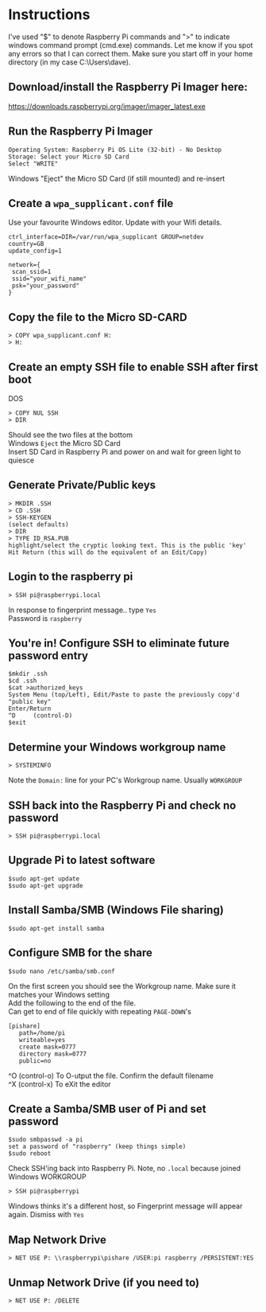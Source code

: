 # Instructions
I've used "$" to denote Raspberry Pi commands and ">" to indicate windows command prompt (cmd.exe) commands. 
Let me know if you spot any errors so that I can correct them. Make sure you start off in your home directory (in my case C:\Users\dave).
## Download/install the Raspberry Pi Imager here:
https://downloads.raspberrypi.org/imager/imager_latest.exe
## Run the Raspberry Pi Imager
```
Operating System: Raspberry Pi OS Lite (32-bit) - No Desktop
Storage: Select your Micro SD Card
Select "WRITE"
```
Windows "Eject" the Micro SD Card (if still mounted) and re-insert
## Create a `wpa_supplicant.conf` file 
Use your favourite Windows editor. Update with your Wifi details. 
```
ctrl_interface=DIR=/var/run/wpa_supplicant GROUP=netdev
country=GB
update_config=1

network={
 scan_ssid=1
 ssid="your_wifi_name"
 psk="your_password"
}
```
## Copy the file to the Micro SD-CARD
```
> COPY wpa_supplicant.conf H:
> H:
```
##  Create an empty SSH file to enable SSH after first boot
DOS
```
> COPY NUL SSH
> DIR
```
Should see the two files at the bottom\
Windows `Eject` the Micro SD Card \
Insert SD Card in Raspberry Pi and power on and wait for green light to quiesce
## Generate Private/Public keys
```
> MKDIR .SSH
> CD .SSH
> SSH-KEYGEN 
(select defaults)
> DIR
> TYPE ID_RSA.PUB
highlight/select the cryptic looking text. This is the public 'key'
Hit Return (this will do the equivalent of an Edit/Copy)
```
## Login to the raspberry pi
```
> SSH pi@raspberrypi.local
```
In response to fingerprint message.. type `Yes`\
Password is `raspberry`
## You're in! Configure SSH to eliminate future password entry
```
$mkdir .ssh
$cd .ssh
$cat >authorized_keys
System Menu (top/Left), Edit/Paste to paste the previously copy'd "public key"
Enter/Return
^D     (control-D)
$exit
```
## Determine your Windows workgroup name
```
> SYSTEMINFO
```
Note the `Domain:` line for your PC's Workgroup name. Usually `WORKGROUP`
## SSH back into the Raspberry Pi and check no password
```
> SSH pi@raspberrypi.local
```
## Upgrade Pi to latest software
```
$sudo apt-get update
$sudo apt-get upgrade
```
## Install Samba/SMB (Windows File sharing)
```
$sudo apt-get install samba
```
## Configure SMB for the share

```
$sudo nano /etc/samba/smb.conf
```
On the first screen you should see the Workgroup name. Make sure it matches your Windows setting\
Add the following to the end of the file. \
Can get to end of file quickly with repeating `PAGE-DOWN`'s
```
[pishare]
   path=/home/pi
   writeable=yes
   create mask=0777
   directory mask=0777
   public=no
```
^O (control-o) To O-utput the file. Confirm the default filename\
^X (control-x) To eXit the editor
## Create a Samba/SMB user of Pi and set password
```
$sudo smbpasswd -a pi
set a password of "raspberry" (keep things simple)
$sudo reboot
```
Check SSH'ing back into Raspberry Pi. Note, no `.local` because joined Windows WORKGROUP
```
> SSH pi@raspberrypi
```
Windows thinks it's a different host, so Fingerprint message will appear again. Dismiss with `Yes`
## Map Network Drive
```
> NET USE P: \\raspberrypi\pishare /USER:pi raspberry /PERSISTENT:YES
```
## Unmap Network Drive (if you need to)
```
> NET USE P: /DELETE
```

